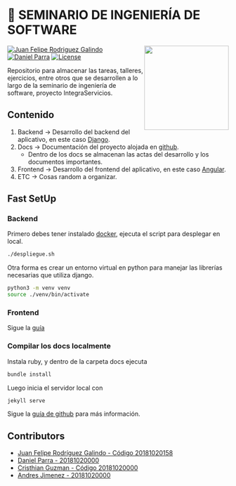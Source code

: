 # 👻  **SEMINARIO DE INGENIERÍA DE SOFTWARE**

<img src="https://www.udistrital.edu.co/themes/custom/versh/images/default/preloader.png" width="192px" height="192px" align="right"/>

[![Juan Felipe Rodriguez Galindo](https://img.shields.io/badge/Juferoga-github-br?style=flat-square)][1]
[![Daniel Parra](https://img.shields.io/badge/BrayanYate-github-br?style=flat-square)][10]
[![License](https://img.shields.io/badge/License-MIT-blue?style=flat-square)][2]

Repositorio para almacenar las tareas, talleres, ejercicios, entre otros que se desarrollen a lo largo de la seminario de ingeniería de software, proyecto IntegraServicios.

## Contenido

1. Backend  → Desarrollo del backend del aplicativo, en este caso [Django][3].
2. Docs  → Documentación del proyecto alojada en [github][5].
    - Dentro de los docs se almacenan las actas del desarrollo y los documentos importantes.
3. Frontend → Desarrollo del frontend del aplicativo, en este caso [Angular][4].
4. ETC   → Cosas random a organizar.

## Fast SetUp

### Backend

Primero debes tener instalado [docker][6], ejecuta el script para desplegar en local.

``` bash
./despliegue.sh
```

Otra forma es crear un entorno virtual en python para manejar las librerías necesarias que utiliza django.

```bash
python3 -m venv venv
source ./venv/bin/activate
```

### Frontend

Sigue la [guía][7]

### Compilar los docs localmente

Instala ruby, y dentro de la carpeta docs ejecuta 
```bash
bundle install
```

Luego inicia el servidor local con

``` bash
jekyll serve
```

Sigue la [guía de github][8] para más información.

## Contributors

- [Juan Felipe Rodríguez Galindo - Código 20181020158][1]
- [Daniel Parra - 20181020000][10]
- [Cristhian Guzman - Código 20181020000][10]
- [Andres Jimenez - 20181020000][10]

 [1]:https://gitlab.com/Juferoga
 [2]:https://github.com/Juferoga/seminario/blob/main/LICENSE
 [3]:https://angular.io/
 [4]:https://www.djangoproject.com/
 [5]:https://github.com/Juferoga/seminario
 [6]:https://www.docker.com/
 [7]:https://github.com/Juferoga/seminario/frontend/
 [8]:https://docs.github.com/es/pages/setting-up-a-github-pages-site-with-jekyll/adding-a-theme-to-your-github-pages-site-using-jekyll
 [10]:https://gitlab.com/BrayanYate
